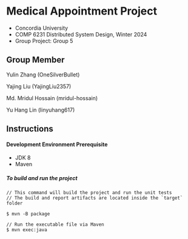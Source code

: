 # Medical Appointment Project

- Concordia University
- COMP 6231 Distributed System Design, Winter 2024
- Group Project: Group 5

## Group Member

Yulin Zhang (OneSilverBullet)

Yajing Liu (YajingLiu2357)

Md. Mridul Hossain (mridul-hossain)

Yu Hang Lin (linyuhang617)

## Instructions

#### Development Environment Prerequisite

- JDK 8
- Maven

##### To build and run the project

```
// This command will build the project and run the unit tests
// The build and report artifacts are located inside the `target` folder

$ mvn -B package

// Run the executable file via Maven
$ mvn exec:java
```
